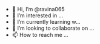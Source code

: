 - 👋 Hi, I’m @ravina065
- 👀 I’m interested in ...
- 🌱 I’m currently learning w...
- 💞️ I’m looking to collaborate on ...
- 📫 How to reach me ...

<!---
ravina065/ravina065 is a ✨ special ✨ repository because its `README.md` (this file) appears on your GitHub profile.
You can click the Preview link to take a look at your changes.
--->

